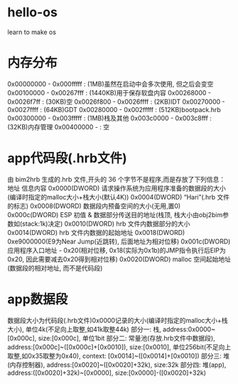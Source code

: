 # hello-os
learn to make os

# 内存分布
0x00000000 - 0x000fffff : (1MB)虽然在启动中会多次使用, 但之后会变空
0x00100000 - 0x00267fff : (1440KB)用于保存软盘内容
0x00268000 - 0x0026f7ff : (30KB)空
0x0026f800 - 0x0026ffff : (2KB)IDT
0x00270000 - 0x0027ffff : (64KB)GDT
0x00280000 - 0x002fffff : (512KB)bootpack.hrb
0x00300000 - 0x003fffff : (1MB)栈及其他
    0x003c0000 - 0x003c8fff : (32KB)内存管理
0x00400000 -            : 空

# app代码段(.hrb文件)
由 bim2hrb 生成的.hrb 文件,开头的 36 个字节不是程序,而是存放了下列信息：
地址            信息内容
0x0000(DWORD)   请求操作系统为应用程序准备的数据段的大小(编译时指定的malloc大小+栈大小(默认4K))
0x0004(DWORD)   “Hari”(.hrb 文件的标志)
0x0008(DWORD)   数据段内预备空间的大小(无用,置0)
0x000c(DWORD)   ESP 初值 & 数据部分传送目的地址(栈顶, 栈大小由obj2bim参数如(stack:1k)决定)
0x0010(DWORD)   hrb 文件内数据部分的大小
0x0014(DWORD)   hrb 文件内数据的起始地址
0x0018(DWORD)   0xe9000000(E9为Near Jump(近跳转), 后面地址为相对位移)
0x001c(DWORD)   应用程序入口地址 - 0x20(相对位移, 0x18(实际为0x1b)的JMP指令执行后EIP为0x20, 因此需要减去0x20得到相对位移)
0x0020(DWORD)   malloc 空间起始地址(数据段的相对地址, 而不是代码段)

# app数据段
数据段大小为代码段(.hrb文件)0x0000记录的大小(编译时指定的malloc大小+栈大小), 单位4k(不足向上取整,如41k取整44k)
部分一: 栈, address:0x0000~[0x000c], size:[0x000c], 单位1bit
部分二: 常量池(存放.hrb文件中数据段), address:[0x000c]~([0x000c]+[0x0010]), size:[0x0010], 单位256bit(不足向上取整,如0x35取整为0x40), context:  [0x0014]~([0x0014]+[0x0010])
部分三: 堆(内存控制器), address:[0x0020]~([0x0020]+32k), size:32k
部分四: 堆(app), address:([0x0020]+32k)~[0x0000], size:[0x0000]-([0x0020]+32k)
